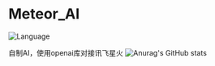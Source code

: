# Meteor_AI

![Language](https://img.shields.io/badge/language-python-brightgreen)

自制AI，使用openai库对接讯飞星火
![Anurag's GitHub stats](https://github-readme-stats.vercel.app/api?username=anuraghazra&show_icons=true&theme=transparent)
